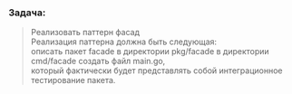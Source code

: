 ### Задача:
> Реализовать паттерн фасад  
> Реализация паттерна должна быть следующая:  
> описать пакет facade в директории pkg/facade в директории cmd/facade создать файл main.go,  
> который фактически будет представлять собой интеграционное тестирование пакета.
